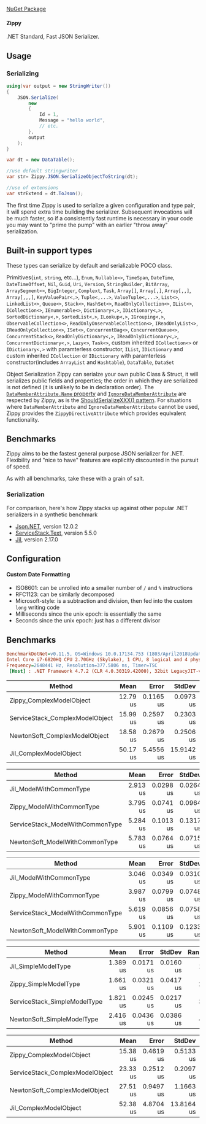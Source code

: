 [NuGet Package](https://www.nuget.org/packages/Zippy/)

#### Zippy
.NET Standard, Fast JSON Serializer.

## Usage

### Serializing

```C#
using(var output = new StringWriter())
{
    JSON.Serialize(
        new
        {
            Id = 1,
            Message = "hello world",
            // etc.
        },
        output
    );
}

var dt = new DataTable();

//use default stringwriter
var str= Zippy.JSON.SerializeObjectToString(dt);

//use of extensions
var strExtend = dt.ToJson();
```

The first time Zippy is used to serialize a given configuration and type pair, it will spend extra time building the serializer.
Subsequent invocations will be much faster, so if a consistently fast runtime is necessary in your code you may want to "prime the pump"
with an earlier "throw away" serialization.


Built-in support types
---
These types can serialize by default and serializable POCO class.

Primitives(`int`, `string`, etc...), `Enum`, `Nullable<>`,  `TimeSpan`,  `DateTime`, `DateTimeOffset`, `Nil`, `Guid`, `Uri`, `Version`, `StringBuilder`, `BitArray`, `ArraySegment<>`, `BigInteger`, `Complext`, `Task`, `Array[]`, `Array[,]`, `Array[,,]`, `Array[,,,]`, `KeyValuePair<,>`, `Tuple<,...>`, `ValueTuple<,...>`, `List<>`, `LinkedList<>`, `Queue<>`, `Stack<>`, `HashSet<>`, `ReadOnlyCollection<>`, `IList<>`, `ICollection<>`, `IEnumerable<>`, `Dictionary<,>`, `IDictionary<,>`, `SortedDictionary<,>`, `SortedList<,>`, `ILookup<,>`, `IGrouping<,>`, `ObservableCollection<>`, `ReadOnlyOnservableCollection<>`, `IReadOnlyList<>`, `IReadOnlyCollection<>`, `ISet<>`, `ConcurrentBag<>`, `ConcurrentQueue<>`, `ConcurrentStack<>`, `ReadOnlyDictionary<,>`, `IReadOnlyDictionary<,>`, `ConcurrentDictionary<,>`, `Lazy<>`, `Task<>`, custom inherited `ICollection<>` or `IDictionary<,>` with paramterless constructor, `IList`, `IDictionary` and custom inherited `ICollection` or `IDictionary` with paramterless constructor(includes `ArrayList` and `Hashtable`), `DataTable`, `DataSet`

Object Serialization
Zippy can serialze your own public Class & Struct, it will serializes public fields and properties; the order in which they are serialized is not defined (it is unlikely to be in declaration order).  The [`DataMemberAttribute.Name` property](http://msdn.microsoft.com/en-us/library/ms584759(v=vs.110).aspx) and [`IgnoreDataMemberAttribute`](http://msdn.microsoft.com/en-us/library/system.runtime.serialization.ignoredatamemberattribute.aspx) are respected by Zippy, as is the [ShouldSerializeXXX() pattern](http://msdn.microsoft.com/en-us/library/53b8022e(v=vs.110).aspx).  For situations where `DataMemberAttribute` and `IgnoreDataMemberAttribute` cannot be used, Zippy provides the `ZippyDirectiveAttribute` which provides equivalent functionality.

## Benchmarks

Zippy aims to be the fastest general purpose JSON serializer for .NET.  Flexibility and "nice to have" features are explicitly discounted in the pursuit of speed.

As with all benchmarks, take these with a grain of salt.

### Serialization

For comparison, here's how Zippy stacks up against other popular .NET serializers in a synthetic benchmark
 - [Json.NET](http://james.newtonking.com/json), version 12.0.2
 - [ServiceStack.Text](https://github.com/ServiceStack/ServiceStack.Text), version 5.5.0
 - [Jil](https://github.com/kevin-montrose/Jil), version 2.17.0
   
## Configuration

#### Custom Date Formatting
 - ISO8601: can be unrolled into a smaller number of `/` and `%` instructions
 - RFC1123: can be similarly decomposed
 - Microsoft-style: is a subtraction and division, then fed into the custom `long` writing code
 - Milliseconds since the unix epoch: is essentially the same
 - Seconds since the unix epoch: just has a different divisor
 
 ## Benchmarks
 ``` ini
 BenchmarkDotNet=v0.11.5, OS=Windows 10.0.17134.753 (1803/April2018Update/Redstone4)
Intel Core i7-6820HQ CPU 2.70GHz (Skylake), 1 CPU, 8 logical and 4 physical cores
Frequency=2648441 Hz, Resolution=377.5806 ns, Timer=TSC
  [Host] : .NET Framework 4.7.2 (CLR 4.0.30319.42000), 32bit LegacyJIT-v4.7.3394.0
```

|                          Method |     Mean |     Error |     StdDev |   Median | Rank | Rank |
|-------------------------------- |---------:|----------:|-----------:|---------:|-----:|-----:|
|        Zippy_ComplexModelObject | 12.79 us | 0.1165 us |  0.0973 us | 12.80 us |    1 |    * |
| ServiceStack_ComplexModelObject | 15.99 us | 0.2597 us |  0.2303 us | 15.98 us |    2 |   ** |
|   NewtonSoft_ComplexModelObject | 18.58 us | 0.2679 us |  0.2506 us | 18.62 us |    3 |  *** |
|          Jil_ComplexModelObject | 50.17 us | 5.4556 us | 15.9142 us | 44.74 us |    4 | **** |

|                           Method |     Mean |     Error |    StdDev | Rank | Rank |
|--------------------------------- |---------:|----------:|----------:|-----:|-----:|
|          Jil_ModelWithCommonType | 2.913 us | 0.0298 us | 0.0264 us |    1 |    * |
|        Zippy_ModelWithCommonType | 3.795 us | 0.0741 us | 0.0964 us |    2 |   ** |
| ServiceStack_ModelWithCommonType | 5.284 us | 0.1013 us | 0.1317 us |    3 |  *** |
|   NewtonSoft_ModelWithCommonType | 5.783 us | 0.0764 us | 0.0715 us |    4 | **** |

|                           Method |     Mean |     Error |    StdDev | Rank | Rank |
|--------------------------------- |---------:|----------:|----------:|-----:|-----:|
|          Jil_ModelWithCommonType | 3.046 us | 0.0349 us | 0.0310 us |    1 |    * |
|        Zippy_ModelWithCommonType | 3.987 us | 0.0799 us | 0.0748 us |    2 |   ** |
| ServiceStack_ModelWithCommonType | 5.619 us | 0.0856 us | 0.0758 us |    3 |  *** |
|   NewtonSoft_ModelWithCommonType | 5.901 us | 0.1109 us | 0.1233 us |    4 | **** |

|                       Method |     Mean |     Error |    StdDev | Rank | Rank |
|----------------------------- |---------:|----------:|----------:|-----:|-----:|
|          Jil_SimpleModelType | 1.389 us | 0.0171 us | 0.0160 us |    1 |    * |
|        Zippy_SimpleModelType | 1.661 us | 0.0321 us | 0.0417 us |    2 |   ** |
| ServiceStack_SimpleModelType | 1.821 us | 0.0245 us | 0.0217 us |    3 |  *** |
|   NewtonSoft_SimpleModelType | 2.416 us | 0.0436 us | 0.0386 us |    4 | **** |

|                          Method |     Mean |     Error |     StdDev | Rank | Rank |
|-------------------------------- |---------:|----------:|-----------:|-----:|-----:|
|        Zippy_ComplexModelObject | 15.38 us | 0.4619 us |  0.5133 us |    1 |    * |
| ServiceStack_ComplexModelObject | 23.33 us | 0.2512 us |  0.2097 us |    2 |   ** |
|   NewtonSoft_ComplexModelObject | 27.51 us | 0.9497 us |  1.1663 us |    3 |  *** |
|          Jil_ComplexModelObject | 52.38 us | 4.8704 us | 13.8164 us |    4 | **** |


 
   
   


